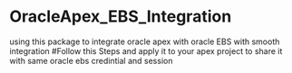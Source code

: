 # OracleApex_EBS_Integration
using this  package to integrate oracle apex with oracle EBS with smooth integration 
#Follow this Steps  and apply it to your apex project to share it with same oracle ebs credintial and session 
